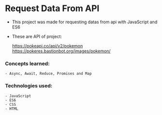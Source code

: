 # Request Data From API

- This project was made for requesting datas from api with JavaScript and ES6

- These are API of project: 

	https://pokeapi.co/api/v2/pokemon
	<br/>
	https://pokeres.bastionbot.org/images/pokemon/

### Concepts learned:
	- Async, Await, Reduce, Promises and Map

### Technologies used:
	- JavaScript
	- ES6
	- CSS
	- HTML
